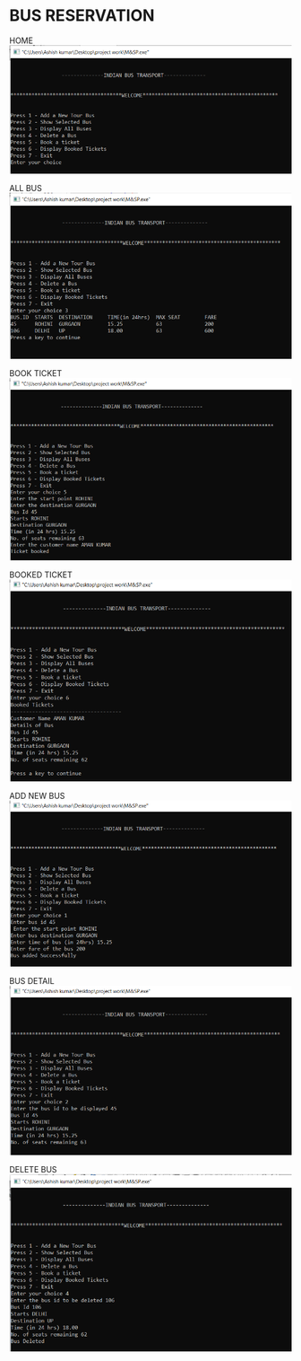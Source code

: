 # BUS RESERVATION 

HOME
![image](/ScreenShots/home.png)

ALL BUS 
![image](/ScreenShots/all_bus.png)

BOOK TICKET
![image](/ScreenShots/book_ticket.png)

BOOKED TICKET
![image](/ScreenShots/booked_ticket.png)

ADD NEW BUS
![image](/ScreenShots/add_new_bus.png)

BUS DETAIL
![image](/ScreenShots/bus_detail_id.png)

DELETE BUS
![image](/ScreenShots/delete_bus.png)


